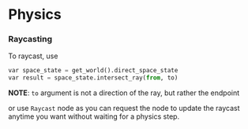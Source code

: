 # Physics

### Raycasting

To raycast, use

```python
var space_state = get_world().direct_space_state
var result = space_state.intersect_ray(from, to)
```

**NOTE**: `to` argument is not a direction of the ray, but rather the endpoint

or use `Raycast` node as you can request the node to update the raycast anytime you want without waiting for a physics step.

